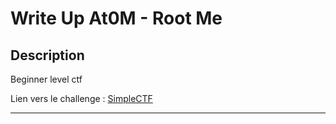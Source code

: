 # Write Up At0M - Root Me

## Description

Beginner level ctf

Lien vers le challenge : [SimpleCTF](https://tryhackme.com/room/easyctf)

-------------